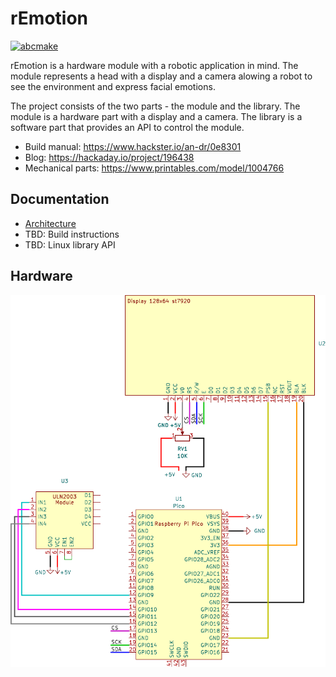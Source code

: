 # rEmotion

[![abcmake](https://img.shields.io/badge/uses-abcmake-blue)](https://github.com/an-dr/abcmake)

rEmotion is a hardware module with a robotic application in mind. The module represents a head with a display and a camera alowing a robot to see the environment and express facial emotions.

The project consists of the two parts - the module and the library. The module is a hardware part with a display and a camera. The library is a software part that provides an API to control the module.

- Build manual: https://www.hackster.io/an-dr/0e8301
- Blog: https://hackaday.io/project/196438
- Mechanical parts: https://www.printables.com/model/1004766

## Documentation

- [Architecture](docs/architecture.md)
- TBD: Build instructions
- TBD: Linux library API

## Hardware

![sch](docs/hw/rEmotion.svg)

